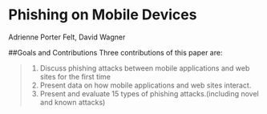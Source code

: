 Phishing on Mobile Devices
====
Adrienne Porter Felt, David Wagner

##Goals and Contributions
Three contributions of this paper are:
> 1. Discuss phishing attacks between mobile applications and web sites for the first time
> 2. Present data on how mobile applications and web sites interact.
> 3. Present and evaluate 15 types of phishing attacks.(including novel and known attacks)

